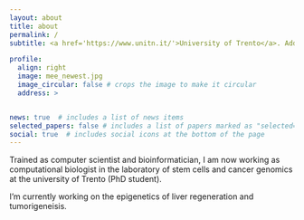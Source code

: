 ```yaml
---
layout: about
title: about
permalink: /
subtitle: <a href='https://www.unitn.it/'>University of Trento</a>. Address. Contacts. Moto. Etc.

profile:
  align: right
  image: mee_newest.jpg
  image_circular: false # crops the image to make it circular
  address: >


news: true  # includes a list of news items
selected_papers: false # includes a list of papers marked as "selected={true}"
social: true  # includes social icons at the bottom of the page
---
```


Trained as computer scientist and bioinformatician, I am now working as computational biologist in the laboratory of stem cells and cancer genomics at the university of Trento (PhD student).

I’m currently working on the epigenetics of liver regeneration and tumorigeneisis.
